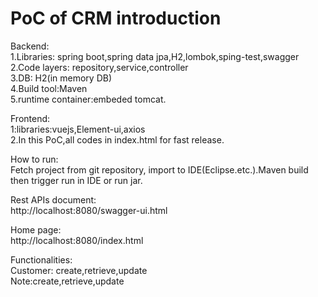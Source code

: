# PoC of CRM introduction

Backend:  
1.Libraries: spring boot,spring data jpa,H2,lombok,sping-test,swagger  
2.Code layers: repository,service,controller  
3.DB: H2(in memory DB)  
4.Build tool:Maven  
5.runtime container:embeded tomcat.  

Frontend:  
1:libraries:vuejs,Element-ui,axios  
2.In this PoC,all codes in index.html for fast release.  

How to run:  
Fetch project from git repository, import to IDE(Eclipse.etc.).Maven build then trigger run in IDE or run jar.  

Rest APIs document:  
http://localhost:8080/swagger-ui.html  

Home page:  
http://localhost:8080/index.html  

Functionalities:  
Customer: create,retrieve,update  
Note:create,retrieve,update  
